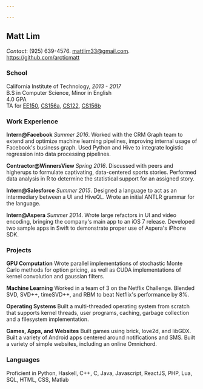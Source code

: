 ```yaml
---

---
```


## Matt Lim

*Contact*: (925) 639-4576. mattlim33@gmail.com. https://github.com/arcticmatt

### School

California Institute of Technology, *2013 - 2017*  
B.S in Computer Science, Minor in English   
4.0 GPA   
TA for [EE150](https://digitalventures.caltech.edu/), [CS156a](https://work.caltech.edu/telecourse), [CS122](http://courses.cms.caltech.edu/cs122/lectures/), [CS156b](http://cs156.caltech.edu/)

### Work Experience

**Intern@Facebook**  *Summer 2016*. Worked with the CRM Graph team to extend and optimize machine learning pipelines, improving internal usage of Facebook's business graph. Used Python and Hive to integrate logistic regression into data processing pipelines.

**Contractor@WinnersView**  *Spring 2016*. Discussed with peers and higherups to formulate captivating, data-centered sports stories. Performed data analysis in R to determine the statistical support for an assigned story.

**Intern@Salesforce**  *Summer 2015*. Designed a language to act as an intermediary between
a UI and HiveQL. Wrote an initial ANTLR grammar for the language.

**Intern@Aspera**  *Summer 2014*. Wrote large refactors in UI and video encoding, bringing the company's main app to an iOS 7 release. Developed two sample apps in Swift to demonstrate proper use of Aspera's iPhone SDK.

### Projects 

**GPU Computation** Wrote parallel implementations of stochastic Monte Carlo methods for option pricing, as well as CUDA implementations of kernel convolution and gaussian filters.

**Machine Learning**  Worked in a team of 3 on the Netflix Challenge. Blended SVD, SVD++, timeSVD++, and RBM to beat Netflix's performance by 8%.

**Operating Systems** Built a multi-threaded operating system from scratch that supports kernel threads, user programs, caching, garbage collection and a filesystem implementation.

**Games, Apps, and Websites** Built games using brick, love2d, and libGDX. Built a variety of Android apps centered around notifications and SMS. Built a variety of simple websites, including an online Omnichord. 

### Languages

Proficient in Python, Haskell, C++, C, Java, Javascript, ReactJS, PHP, Lua, SQL, HTML, CSS, Matlab
